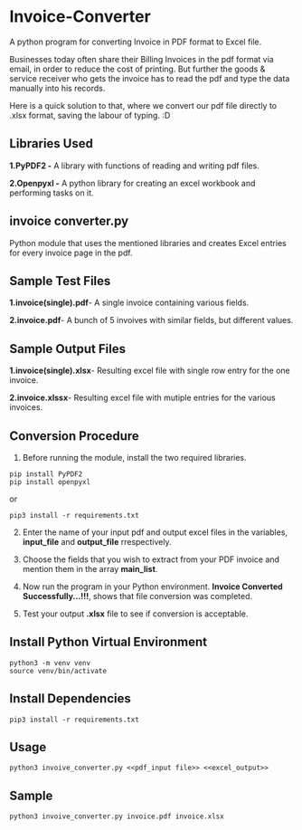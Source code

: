 # Invoice-Converter
A python program for converting Invoice in PDF format to Excel file.

Businesses today often share their Billing Invoices in the pdf format via email, in order to reduce the cost of printing. But further the goods & service receiver who gets the invoice has to read the pdf and type the data manually into his records.

Here is a quick solution to that, where we convert our pdf file directly to .xlsx format, saving the labour of typing.  :D

## Libraries Used
**1.PyPDF2 -** A library with functions of reading and writing pdf files.

**2.Openpyxl -** A python library for creating an excel workbook and performing tasks on it.

## invoice converter.py
Python module that uses the mentioned libraries and creates Excel entries for every invoice page in the pdf.

## Sample Test Files
**1.invoice(single).pdf**-  A single invoice containing various fields.

**2.invoice.pdf**- A bunch of 5 invoives with similar fields, but different values.

## Sample Output Files
**1.invoice(single).xlsx**-  Resulting excel file with single row entry for the one invoice.

**2.invoice.xlssx**- Resulting excel file with mutiple entries for the various invoices.

## Conversion Procedure

1. Before running the module, install the two required libraries.
```
pip install PyPDF2
pip install openpyxl
```

or 

```
pip3 install -r requirements.txt
```

2. Enter the name of your input pdf and output excel files in the variables, **input_file** and **output_file** rrespectively.

3. Choose the fields that you wish to extract from your PDF invoice and mention them in the array **main_list**.

4. Now run the program in your Python environment. **Invoice Converted Successfully...!!!**, shows that file conversion was completed.

5. Test your output **.xlsx** file to see if conversion is acceptable.

## Install Python Virtual Environment

```
python3 -m venv venv
source venv/bin/activate
```

## Install Dependencies

```
pip3 install -r requirements.txt 
```


## Usage

```
python3 invoive_converter.py <<pdf_input file>> <<excel_output>>
```

## Sample 
```
python3 invoive_converter.py invoice.pdf invoice.xlsx
```

